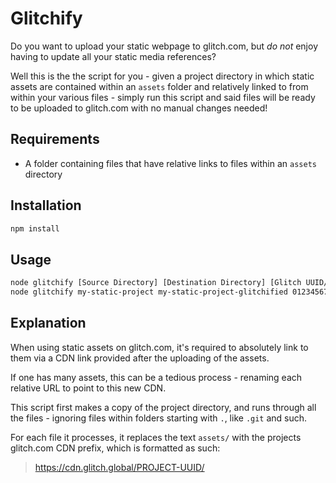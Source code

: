 # Glitchify

Do you want to upload your static webpage to glitch.com, but _do not_ enjoy having to update all your static media references?

Well this is the the script for you - given a project directory in which static assets are contained within an `assets` folder and relatively linked to from within your various files - simply run this script and said files will be ready to be uploaded to glitch.com with no manual changes needed!

## Requirements

- A folder containing files that have relative links to files within an `assets` directory

## Installation

```sh
npm install
```

## Usage

```sh
node glitchify [Source Directory] [Destination Directory] [Glitch UUID/URL]
node glitchify my-static-project my-static-project-glitchified 012345678901234567-890123456789012345
```

## Explanation

When using static assets on glitch.com, it's required to absolutely link to them via a CDN link provided after the uploading of the assets.

If one has many assets, this can be a tedious process - renaming each relative URL to point to this new CDN.

This script first makes a copy of the project directory, and runs through all the files - ignoring files within folders starting with `.`, like `.git` and such.

For each file it processes, it replaces the text `assets/` with the projects glitch.com CDN prefix, which is formatted as such:

> https://cdn.glitch.global/PROJECT-UUID/
